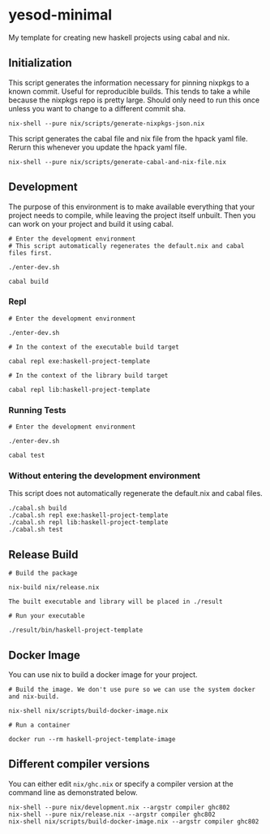 # yesod-minimal

My template for creating new haskell projects using cabal and nix.

## Initialization

This script generates the information necessary for pinning nixpkgs to a known
commit. Useful for reproducible builds. This tends to take a while because
the nixpkgs repo is pretty large. Should only need to run this once unless you
want to change to a different commit sha.

```
nix-shell --pure nix/scripts/generate-nixpkgs-json.nix
```


This script generates the cabal file and nix file from the hpack yaml file.
Rerurn this whenever you update the hpack yaml file.

```
nix-shell --pure nix/scripts/generate-cabal-and-nix-file.nix
```

## Development

The purpose of this environment is to make available everything that your project
needs to compile, while leaving the project itself unbuilt. Then you can work on
your project and build it using cabal.

```
# Enter the development environment
# This script automatically regenerates the default.nix and cabal files first.

./enter-dev.sh
```

```
cabal build
```

### Repl

```
# Enter the development environment

./enter-dev.sh
```

```
# In the context of the executable build target

cabal repl exe:haskell-project-template
```

```
# In the context of the library build target

cabal repl lib:haskell-project-template
```

### Running Tests

```
# Enter the development environment

./enter-dev.sh
```

```
cabal test
```

### Without entering the development environment

This script does not automatically regenerate the default.nix and cabal files.

```
./cabal.sh build
./cabal.sh repl exe:haskell-project-template
./cabal.sh repl lib:haskell-project-template
./cabal.sh test
```

## Release Build

```
# Build the package

nix-build nix/release.nix

The built executable and library will be placed in ./result
```

```
# Run your executable

./result/bin/haskell-project-template
```

## Docker Image

You can use nix to build a docker image for your project.

```
# Build the image. We don't use pure so we can use the system docker and nix-build.

nix-shell nix/scripts/build-docker-image.nix
```

```
# Run a container

docker run --rm haskell-project-template-image
```

## Different compiler versions

You can either edit `nix/ghc.nix` or specify a compiler version at the command
line as demonstrated below.

```
nix-shell --pure nix/development.nix --argstr compiler ghc802
nix-shell --pure nix/release.nix --argstr compiler ghc802
nix-shell nix/scripts/build-docker-image.nix --argstr compiler ghc802
```
